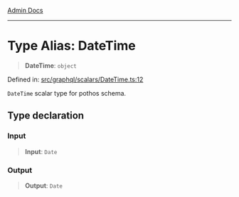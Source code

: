 [Admin Docs](/)

***

# Type Alias: DateTime

> **DateTime**: `object`

Defined in: [src/graphql/scalars/DateTime.ts:12](https://github.com/PratapRathi/talawa-api/blob/8be1a1231af103d298d6621405c956dc45d3a73a/src/graphql/scalars/DateTime.ts#L12)

`DateTime` scalar type for pothos schema.

## Type declaration

### Input

> **Input**: `Date`

### Output

> **Output**: `Date`
